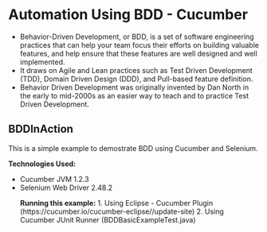 # Automation Using BDD - Cucumber

<p>
<ul>
<li>Behavior-Driven Development, or BDD, is a set of software engineering practices that can help your team focus their efforts on building valuable features, and help ensure that these features are well designed and well implemented.</li>
<li>It draws on Agile and Lean practices such as Test Driven Development (TDD), Domain Driven Design (DDD), and Pull-based feature definition.</li>
<li>Behavior Driven Development was originally invented by Dan North in the early to mid-2000s as an easier way to teach and to practice Test Driven Development.</li>
</ul>
</p>

<h2>BDDInAction</h2>
This is a simple example to demostrate BDD using Cucumber and Selenium.

<p>
<strong>Technologies Used:</strong>
<ul>
<li>Cucumber JVM 1.2.3</li>
<li>Selenium Web Driver 2.48.2</li>
</p>

<p>
<strong>Running this example:</strong>
1. Using Eclipse - Cucumber Plugin (https://cucumber.io/cucumber-eclipse//update-site)
2. Using Cucumber JUnit Runner (BDDBasicExampleTest.java)
</p>
